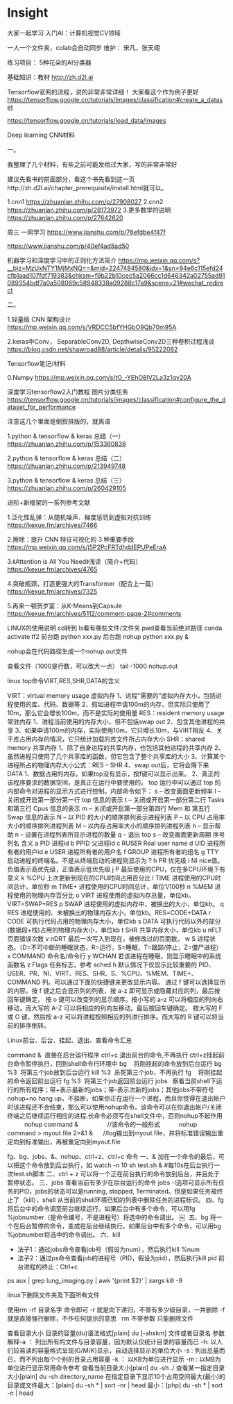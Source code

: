# Insight
大家一起学习 入门AI：计算机视觉CV领域

一人一个文件夹，colab会自动同步
维护：
宋凡，张天翊



练习项目：
5种花朵的AI分类器


基础知识：教材
http://zh.d2l.ai


Tensorflow官网的流程，说的非常非常详细！
 大家看这个作为例子更好
 https://tensorflow.google.cn/tutorials/images/classification#create_a_dataset


 https://tensorflow.google.cn/tutorials/load_data/images
 
 
 
 Deep learning CNN材料


一。

我整理了几个材料，有些之前可能发给过大家，写的非常非常好

建议先看书的前面部分，看这个书先看到这一页http://zh.d2l.ai/chapter_prerequisite/install.html就可以。

1.cnn1
https://zhuanlan.zhihu.com/p/27908027
2.cnn2
https://zhuanlan.zhihu.com/p/28173972
3.更多数学的说明
https://zhuanlan.zhihu.com/p/27642620

周三 一同学习
https://www.jianshu.com/p/76efdbe4f47f

https://www.jianshu.com/p/40ef4ad8ad50


机器学习和深度学习中的正则化方法简介
https://mp.weixin.qq.com/s?__biz=MzUxNTY1MjMxNQ==&mid=2247484580&idx=1&sn=94e6c115efd24cfb1aad107fdf719383&chksm=f9b22b10cec5a2066cc1d646342a02755ad91089354bdf7a0a508069c58948338a09288c17a9&scene=21#wechat_redirect


二。

1.轻量级 CNN 架构设计
https://mp.weixin.qq.com/s/VRDCC5bfYHGbO9Qb70m95A

2.keras中Conv， SeparableConv2D, DepthwiseConv2D三种卷积过程浅谈
https://blog.csdn.net/shawroad88/article/details/95222082

Tensorflow笔记/材料

0.Numpy
https://mp.weixin.qq.com/s/tO_-YEhO8lV2La3z1qv20A


深度学习tensorflow2入门教程
图片分类任务
https://tensorflow.google.cn/tutorials/images/classification#configure_the_dataset_for_performance


注意这几个里面是倒叙排版的，就离谱

1.python & tensorflow & keras 总结（一）
https://zhuanlan.zhihu.com/p/153360838

2.python & tensorflow & keras 总结（二）
https://zhuanlan.zhihu.com/p/213949748

3.python & tensorflow & keras 总结（三）
https://zhuanlan.zhihu.com/p/260429105




进阶+新框架的一系列参考文献

1.泛化性乱弹：从随机噪声、梯度惩罚到虚拟对抗训练
https://kexue.fm/archives/7466

2.擦除：提升 CNN 特征可视化的 3 种重要手段
https://mp.weixin.qq.com/s/j5P2PcFRTdhddEPUPeEraA

3.《Attention is All You Need》浅读（简介+代码）
https://kexue.fm/archives/4765

4.突破瓶颈，打造更强大的Transformer（配合上一篇）
https://kexue.fm/archives/7325

5.再来一顿贺岁宴：从K-Means到Capsule
https://kexue.fm/archives/5112/comment-page-2#comments








LINUX的使用说明
cd转到
ls看有哪些文件/文件夹
pwd查看当前绝对路径
conda activate tf2
前台跑 python xxx.py
后台跑 nohup python xxx.py &

nohup会在代码路径生成一个nohup.out文件

查看文件（1000是行数，可以改大一点）
tail -1000 nohup.out

linux top命令VIRT,RES,SHR,DATA的含义

VIRT：virtual memory usage 虚拟内存 1、进程“需要的”虚拟内存大小，包括进程使用的库、代码、数据等
2、假如进程申请100m的内存，但实际只使用了10m，那么它会增长100m，而不是实际的使用量
RES：resident memory usage 常驻内存
1、进程当前使用的内存大小，但不包括swap out
2、包含其他进程的共享
3、如果申请100m的内存，实际使用10m，它只增长10m，与VIRT相反
4、关于库占用内存的情况，它只统计加载的库文件所占内存大小
SHR：shared memory 共享内存
1、除了自身进程的共享内存，也包括其他进程的共享内存
2、虽然进程只使用了几个共享库的函数，但它包含了整个共享库的大小
3、计算某个进程所占的物理内存大小公式：RES – SHR
4、swap out后，它将会降下来
DATA
1、数据占用的内存。如果top没有显示，按f键可以显示出来。
2、真正的该程序要求的数据空间，是真正在运行中要使用的。
top 运行中可以通过 top 的内部命令对进程的显示方式进行控制。内部命令如下：
s – 改变画面更新频率
l – 关闭或开启第一部分第一行 top 信息的表示
t – 关闭或开启第一部分第二行 Tasks 和第三行 Cpus 信息的表示
m – 关闭或开启第一部分第四行 Mem 和 第五行 Swap 信息的表示
N – 以 PID 的大小的顺序排列表示进程列表
P – 以 CPU 占用率大小的顺序排列进程列表
M – 以内存占用率大小的顺序排列进程列表
h – 显示帮助
n – 设置在进程列表所显示进程的数量
q – 退出 top
s – 改变画面更新周期
序号 列名 含义
a PID 进程id
b PPID 父进程id
c RUSER Real user name
d UID 进程所有者的用户id
e USER 进程所有者的用户名
f GROUP 进程所有者的组名
g TTY 启动进程的终端名。不是从终端启动的进程则显示为 ?
h PR 优先级
i NI nice值。负值表示高优先级，正值表示低优先级
j P 最后使用的CPU，仅在多CPU环境下有意义
k %CPU 上次更新到现在的CPU时间占用百分比
l TIME 进程使用的CPU时间总计，单位秒
m TIME+ 进程使用的CPU时间总计，单位1/100秒
n %MEM 进程使用的物理内存百分比
o VIRT 进程使用的虚拟内存总量，单位kb。VIRT=SWAP+RES
p SWAP 进程使用的虚拟内存中，被换出的大小，单位kb。
q RES 进程使用的、未被换出的物理内存大小，单位kb。RES=CODE+DATA
r CODE 可执行代码占用的物理内存大小，单位kb
s DATA 可执行代码以外的部分(数据段+栈)占用的物理内存大小，单位kb
t SHR 共享内存大小，单位kb
u nFLT 页面错误次数
v nDRT 最后一次写入到现在，被修改过的页面数。
w S 进程状态。（D=不可中断的睡眠状态，R=运行，S=睡眠，T=跟踪/停止，Z=僵尸进程）
x COMMAND 命令名/命令行
y WCHAN 若该进程在睡眠，则显示睡眠中的系统函数名
z Flags 任务标志，参考 sched.h
默认情况下仅显示比较重要的 PID、USER、PR、NI、VIRT、RES、SHR、S、%CPU、%MEM、TIME+、COMMAND 列。可以通过下面的快捷键来更改显示内容。
通过 f 键可以选择显示的内容。按 f 键之后会显示列的列表，按 a-z 即可显示或隐藏对应的列，最后按回车键确定。
按 o 键可以改变列的显示顺序。按小写的 a-z 可以将相应的列向右移动，而大写的 A-Z 可以将相应的列向左移动。最后按回车键确定。
按大写的 F 或 O 键，然后按 a-z 可以将进程按照相应的列进行排序。而大写的 R 键可以将当前的排序倒转。



Linux前台、后台、挂起、退出、查看命令汇总

command &  直接在后台运行程序
ctrl+c 退出前台的命令,不再执行
ctrl+z挂起前台命令暂停执行，回到shell命令行环境中
bg    将刚挂起的命令放到后台运行
bg %3  将第三个job放到后台运行
kill %3  杀死第三个job，不再执行
fg    将刚挂起的命令返回前台运行
fg %3  将第三个job返回前台运行
jobs   察看当前shell下运行的所有程序；带+表示最新的jobs；带-表示次新的jobs；其他jobs不带符号
nohup=no hang up，不挂断，如果你正在运行一个进程，而且你觉得在退出帐户时该进程还不会结束，那么可以使用nohup命令。该命令可以在你退出帐户/关闭终端之后继续运行相应的进程.长命令必须写在shell文件中，否则nohup不起作用
          nohup command &                 //该命令的一般形式
          nohup command > myout.file 2>&1 &      //log输出到myout.file，并将标准错误输出重定向到标准输出，再被重定向到myout.file


fg、bg、jobs、&、nohup、ctrl+z、ctrl+c 命令
一、&
加在一个命令的最后，可以把这个命令放到后台执行，如
watch  -n 10 sh  test.sh  &  #每10s在后台执行一次test.sh脚本
二、ctrl + z
可以将一个正在前台执行的命令放到后台，并且处于暂停状态。
三、jobs
查看当前有多少在后台运行的命令
jobs -l选项可显示所有任务的PID，jobs的状态可以是running, stopped, Terminated。但是如果任务被终止了（kill），shell 从当前的shell环境已知的列表中删除任务的进程标识。
四、fg
将后台中的命令调至前台继续运行。如果后台中有多个命令，可以用fg %jobnumber（是命令编号，不是进程号）将选中的命令调出。
￼
 五、bg
将一个在后台暂停的命令，变成在后台继续执行。如果后台中有多个命令，可以用bg %jobnumber将选中的命令调出。
六、kill
* 法子1：通过jobs命令查看job号（假设为num），然后执行kill %num
* 法子2：通过ps命令查看job的进程号（PID，假设为pid），然后执行kill pid
前台进程的终止：Ctrl+c

ps aux | grep lung_imaging.py |  awk '{print $2}' | xargs kill -9


linux下删除文件夹及下面所有文件

使用rm -rf 目录名字 命令即可
-r 就是向下递归，不管有多少级目录，一并删除
-f 就是直接强行删除，不作任何提示的意思
 
rm 不带参数 只能删除文件


查看目录大小
目录的容量(du)语法格式[plain] du [-ahskm] 文件或者目录名
参数解释-a ： 列出所有的文件与目录容量，因为默认仅统计目录的容量而已
-h: 以人们较易读的容量格式呈现(G/M/K)显示，自动选择显示的单位大小
-s : 列出总量而已，而不列出每个个别的目录占用容量
-k ： 以KB为单位进行显示
-m : 以MB为单位进行显示常用命令参考 查看当前目录大小[plain] du -sh ./
查看某一指定目录大小[plain] du -sh directory_name 在指定目录下显示10个占用空间最大(最小)的目录或文件最大：[plain] du -sh * | sort -nr | head 最小：[php] du -sh * | sort -n | head


